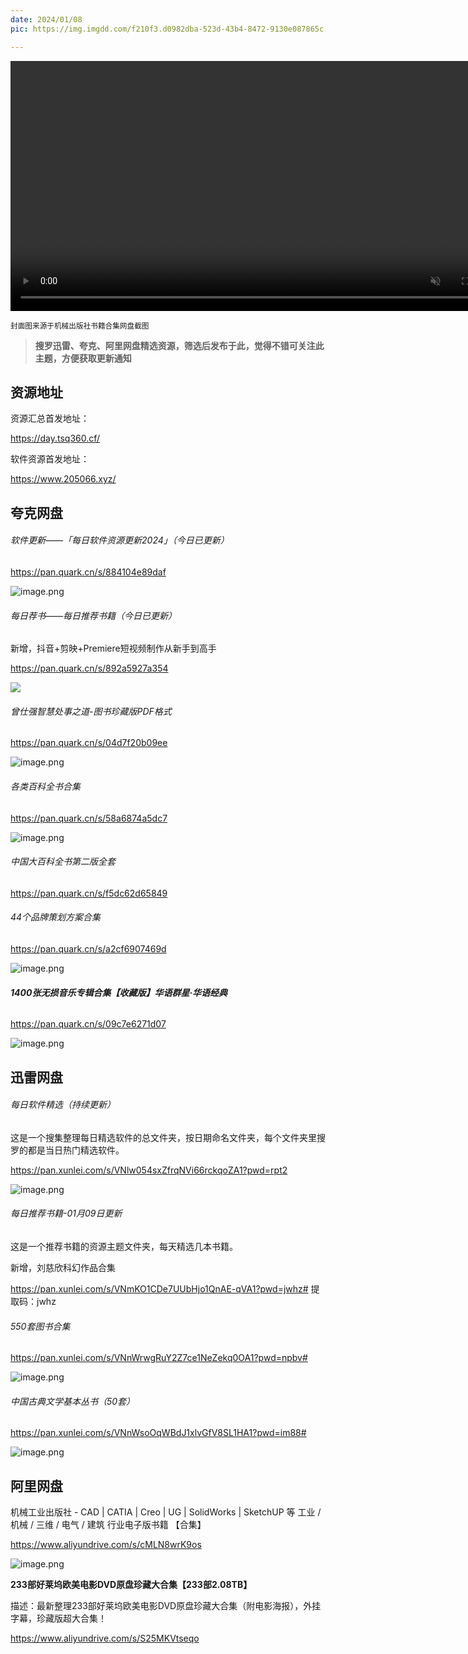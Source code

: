 ```yaml
---
date: 2024/01/08
pic: https://img.imgdd.com/f210f3.d0982dba-523d-43b4-8472-9130e087865c.png

---
```


<video width="800px" preload muted autoplay loop><source src="https://cdn.fliggy.com/upic/BDf4l0.mp4" type="video/mp4" poster="https://i.postimg.cc/j26cp27Y/image.png"></video>

<small>封面图来源于机械出版社书籍合集网盘截图</small>

> **搜罗迅雷、夸克、阿里网盘精选资源，筛选后发布于此，觉得不错可关注此主题，方便获取更新通知**

## 资源地址

资源汇总首发地址：

 https://day.tsq360.cf/

软件资源首发地址：

https://www.205066.xyz/

## 夸克网盘

###### 软件更新——「每日软件资源更新2024」（今日已更新）

https://pan.quark.cn/s/884104e89daf

![image.png](https://img.imgdd.com/f210f3.ce8aaae0-c3f3-4e80-ba57-67f20038063f.png)

###### 每日荐书——每日推荐书籍（今日已更新）

新增，抖音+剪映+Premiere短视频制作从新手到高手

https://pan.quark.cn/s/892a5927a354

![](https://i.postimg.cc/1X3z4LH0/image.png)

###### 曾仕强智慧处事之道-图书珍藏版PDF格式

https://pan.quark.cn/s/04d7f20b09ee

![image.png](https://img.imgdd.com/f210f3.7d16cf9f-50b1-47d0-8153-21cfa86ebfb0.png)

###### 各类百科全书合集

 https://pan.quark.cn/s/58a6874a5dc7

![image.png](https://img.imgdd.com/f210f3.5f9e1d98-7b9b-4e9a-81b3-befe4e2ce2d7.png)

###### 中国大百科全书第二版全套

 https://pan.quark.cn/s/f5dc62d65849

###### 44个品牌策划方案合集

https://pan.quark.cn/s/a2cf6907469d

![image.png](https://img.imgdd.com/f210f3.0920c822-4d9a-4893-a9f7-543daf2997f6.png)

###### **1400张无损音乐专辑合集【收藏版】华语群星·华语经典**

https://pan.quark.cn/s/09c7e6271d07

![image.png](https://img.imgdd.com/f210f3.f3d4c296-c022-49a9-aafb-72e0063027ca.png)

## 迅雷网盘

###### 每日软件精选（持续更新）

这是一个搜集整理每日精选软件的总文件夹，按日期命名文件夹，每个文件夹里搜罗的都是当日热门精选软件。

https://pan.xunlei.com/s/VNlw054sxZfrqNVi66rckqoZA1?pwd=rpt2

![image.png](https://img.imgdd.com/f210f3.ce8aaae0-c3f3-4e80-ba57-67f20038063f.png)

###### 每日推荐书籍-01月09日更新

这是一个推荐书籍的资源主题文件夹，每天精选几本书籍。

新增，刘慈欣科幻作品合集

https://pan.xunlei.com/s/VNmKO1CDe7UUbHjo1QnAE-qVA1?pwd=jwhz# 提取码：jwhz

###### 550套图书合集

https://pan.xunlei.com/s/VNnWrwgRuY2Z7ce1NeZekq0OA1?pwd=npbv# 

![image.png](https://img.imgdd.com/f210f3.ff4494c3-a1bb-4fb3-ac46-6454c46e6287.png)

###### 中国古典文学基本丛书（50套）

https://pan.xunlei.com/s/VNnWsoOqWBdJ1xlvGfV8SL1HA1?pwd=im88# 

![image.png](https://img.imgdd.com/f210f3.1d4a5133-367b-4e1e-bf9f-c62341ad1bb5.png)

## 阿里网盘

机械工业出版社 - CAD | CATIA | Creo | UG | SolidWorks | SketchUP 等 工业 / 机械 / 三维 / 电气 / 建筑 行业电子版书籍 【合集】

https://www.aliyundrive.com/s/cMLN8wrK9os

![image.png](https://img.imgdd.com/f210f3.d0982dba-523d-43b4-8472-9130e087865c.png)

**233部好莱坞欧美电影DVD原盘珍藏大合集【233部2.08TB】**  

描述：最新整理233部好莱坞欧美电影DVD原盘珍藏大合集（附电影海报），外挂字幕，珍藏版超大合集！

https://www.aliyundrive.com/s/S25MKVtseqo
